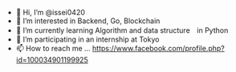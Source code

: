 - 👋 Hi, I’m @issei0420
- 👀 I’m interested in Backend, Go, Blockchain
- 🌱 I’m currently learning Algorithm and data structure　in Python
- 💞️ I’m participating in an internship at Tokyo
- 📫 How to reach me ... https://www.facebook.com/profile.php?id=100034901199925
